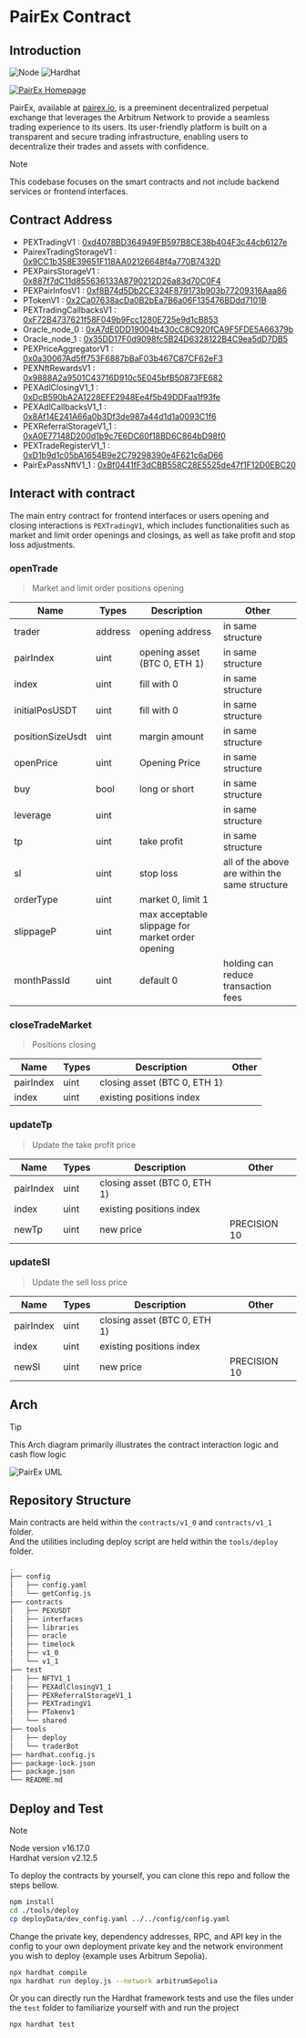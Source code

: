 # PairEx Contract

## Introduction

![Node](https://img.shields.io/badge/Node-v16.17.0-brightgreen)
![Hardhat](https://img.shields.io/badge/Hardhat-v2.12.5-yellow)

[![PairEx Homepage](/img/pairExHomepage.png)]((https://pairex.io/en-ww/))

PairEx, available at [pairex.io](https://pairex.io/en-ww/), is a preeminent decentralized perpetual exchange that leverages the Arbitrum Network to provide a seamless trading experience to its users. Its user-friendly platform is built on a transparent and secure trading infrastructure, enabling users to decentralize their trades and assets with confidence.

>[!NOTE]  
>This codebase focuses on the smart contracts and not include backend services or frontend interfaces.

## Contract Address

- PEXTradingV1 : [0xd4078BD364949FB597B8CE38b404F3c44cb6127e](https://arbiscan.io/address/0xd4078BD364949FB597B8CE38b404F3c44cb6127e)
- PairexTradingStorageV1 : [0x9CC1b358E39651F118AA02126648f4a770B7432D](https://arbiscan.io/address/0x9CC1b358E39651F118AA02126648f4a770B7432D)
- PEXPairsStorageV1 : [0x887f7dC11d855636133A8790212D26a83d70C0F4](https://arbiscan.io/address/0x887f7dC11d855636133A8790212D26a83d70C0F4)
- PEXPairInfosV1 : [0xf8B74d5Db2CE324F879173b903b77209316Aaa86](https://arbiscan.io/address/0xf8B74d5Db2CE324F879173b903b77209316Aaa86)
- PTokenV1 : [0x2Ca07638acDa0B2bEa7B6a06F135476BDdd7101B](https://arbiscan.io/address/0x2Ca07638acDa0B2bEa7B6a06F135476BDdd7101B)
- PEXTradingCallbacksV1 : [0xF72B4737621f58F049b9Fcc1280E725e9d1cB853](https://arbiscan.io/address/0xF72B4737621f58F049b9Fcc1280E725e9d1cB853)
- Oracle_node_0 : [0xA7dE0DD19004b430cC8C920fCA9F5FDE5A66379b](https://arbiscan.io/address/0xA7dE0DD19004b430cC8C920fCA9F5FDE5A66379b)
- Oracle_node_1 : [0x35DD17F0d9098fc5B24D6328122B4C9ea5dD7DB5](https://arbiscan.io/address/0x35DD17F0d9098fc5B24D6328122B4C9ea5dD7DB5)
- PEXPriceAggregatorV1 : [0x0a30067Ad5ff753F6887bBaF03b467C87CF62eF3](https://arbiscan.io/address/0x0a30067Ad5ff753F6887bBaF03b467C87CF62eF3)
- PEXNftRewardsV1 : [0x9888A2a9501C43716D910c5E045bfB50873FE682](https://arbiscan.io/address/0x9888A2a9501C43716D910c5E045bfB50873FE682)
- PEXAdlClosingV1_1 : [0xDcB590bA2A1228EFE2948Ee4f5b49DDFaa1f93fe](https://arbiscan.io/address/0xDcB590bA2A1228EFE2948Ee4f5b49DDFaa1f93fe)
- PEXAdlCallbacksV1_1 : [0x8Af14E241A66a0b3Df3de987a44d1d1a0093C1f6](https://arbiscan.io/address/0x8Af14E241A66a0b3Df3de987a44d1d1a0093C1f6)
- PEXReferralStorageV1_1 : [0xA0E77148D200d1b9c7E6DC60f18BD6C864bD98f0](https://arbiscan.io/address/0xA0E77148D200d1b9c7E6DC60f18BD6C864bD98f0)
- PEXTradeRegisterV1_1 : [0xD1b9d1c05bA1654B9e2C79298390e4F621c6aD66](https://arbiscan.io/address/0xD1b9d1c05bA1654B9e2C79298390e4F621c6aD66)
- PairExPassNftV1_1 : [0xBf0441fF3dCBB558C28E5525de47f1F12D0EBC20](https://arbiscan.io/address/0xBf0441fF3dCBB558C28E5525de47f1F12D0EBC20)

## Interact with contract

The main entry contract for frontend interfaces or users opening and closing interactions is `PEXTradingV1`, which includes functionalities such as market and limit order openings and closings, as well as take profit and stop loss adjustments.

### openTrade

> Market and limit order positions opening

| Name | Types | Description | Other |
| ---- | ----- | ----------- | ----- |
|trader|address|opening address|in same structure|
|pairIndex|uint|opening asset (BTC 0, ETH 1)|in same structure|
|index|uint|fill with 0|in same structure|
|initialPosUSDT|uint|fill with 0|in same structure|
|positionSizeUsdt|uint|margin amount|in same structure|
|openPrice|uint|Opening Price|in same structure|
|buy|bool|long or short|in same structure|
|leverage|uint| |in same structure|
|tp|uint|take profit| in same structure|
|sl|uint|stop loss|all of the above are within the same structure|
|orderType|uint|market 0, limit 1| |
|slippageP|uint|max acceptable slippage for market order opening|
|monthPassId|uint|default 0|holding can reduce transaction fees|

### closeTradeMarket

> Positions closing

| Name | Types | Description | Other |
| ---- | ----- | ----------- | ----- |
|pairIndex|uint|closing asset (BTC 0, ETH 1)| |
|index|uint|existing positions index| |

### updateTp

> Update the take profit price

| Name | Types | Description | Other |
| ---- | ----- | ----------- | ----- |
|pairIndex|uint|closing asset (BTC 0, ETH 1)| |
|index|uint|existing positions index| |
|newTp|uint|new price|PRECISION 10|

### updateSl

> Update the sell loss price

| Name | Types | Description | Other |
| ---- | ----- | ----------- | ----- |
|pairIndex|uint|closing asset (BTC 0, ETH 1)| |
|index|uint|existing positions index| |
|newSl|uint|new price|PRECISION 10|

## Arch

>[!TIP]  
> This Arch diagram primarily illustrates the contract interaction logic and cash flow logic

![PairEx UML](/img/UML.jpg)

## Repository Structure

Main contracts are held within the `contracts/v1_0` and `contracts/v1_1` folder.  
And the utilities including deploy script are held within the `tools/deploy` folder.

```markdown
.
├── config
│   ├── config.yaml
│   └── getConfig.js
├── contracts
│   ├── PEXUSDT
│   ├── interfaces
│   ├── libraries
│   ├── oracle
│   ├── timelock
│   ├── v1_0
│   └── v1_1
├── test
│   ├── NFTV1_1
│   ├── PEXAdlClosingV1_1
│   ├── PEXReferralStorageV1_1
│   ├── PEXTradingV1
│   ├── PTokenv1
│   └── shared
├── tools
│   ├── deploy
│   └── traderBot
├── hardhat.config.js
├── package-lock.json
├── package.json
└── README.md
```

## Deploy and Test

>[!NOTE]  
> Node    version v16.17.0  
> Hardhat version v2.12.5

To deploy the contracts by yourself, you can clone this repo and follow the steps bellow.

```bash
npm install
cd ./tools/deploy
cp deployData/dev_config.yaml ../../config/config.yaml
```

Change the private key, dependency addresses, RPC, and API key in the config to your own deployment private key and the network environment you wish to deploy (example uses Arbitrum Sepolia).

```bash
npx hardhat compile
npx hardhat run deploy.js --network arbitrumSepolia
```

Or you can directly run the Hardhat framework tests and use the files under the `test` folder to familiarize yourself with and run the project

```bash
npx hardhat test
```
